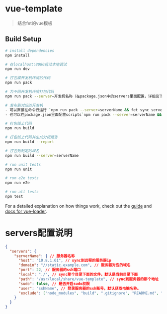 # vue-template

> 结合fet的vue模板

## Build Setup

``` bash
# install dependencies
npm install

# 在localhost:8080启动本地调试
npm run dev

# 打包成开发机环境的代码
npm run pack

# 为不同开发机环境打包代码
npm run pack --server=开发机名称（在package.json中的servers里面配置，详细见下面）

# 发布到对应的开发机
- 可以直接在命令行运行 `npm run pack --server=serverName && fet sync serverName`
- 也可以在package.json里面配置scripts`npm run pack --server=serverName && fet sync serverName`，然后运行该命令，建议用第二种方式

# 打包线上代码
npm run build

# 打包线上代码并生成分析报告
npm run build --report

# 打包到制定的域名
npm run build --server=serverName

# run unit tests
npm run unit

# run e2e tests
npm run e2e

# run all tests
npm test
```

For a detailed explanation on how things work, check out the [guide](http://vuejs-templates.github.io/webpack/) and [docs for vue-loader](http://vuejs.github.io/vue-loader).

# servers配置说明
```json
{
  "servers": {
    "serverName": { // 服务器名称
      "host": "10.8.1.61", // sync到远程的服务器ip
      "domain": "//static.example.com", // 服务器对应的域名
      "port": 22, // 服务器的ssh端口
      "local": "./", // sync那个目录下面的文件，默认是当前目录下面
      "path": "/usr/local/share/vue-template", // sync到服务器的那个地址
      "sudo": false, // 是否开启sudo权限
      "user": "sshName", // 登录服务器的ssh账号，默认获取电脑名称。
      "exclude": ["node_modules", "build", ".gitignore", "README.md", "package.json", "ft.config.js", "ver", "refs", "src", "prd", ".cache", ".vscode", ".editorconfig"] // 哪些文件不需要传到服务器
    }
  }
}
```